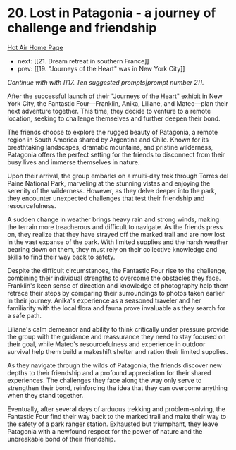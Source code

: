 # 20. Lost in Patagonia - a journey of challenge and friendship

[Hot Air Home Page](https://hotair.peterkaminski.wiki/) 
 
 - next: [[21. Dream retreat in southern France]] 
 - prev: [[19. "Journeys of the Heart" was in New York City]]

_Continue with with [[17. Ten suggested prompts|prompt number 2]]._

After the successful launch of their "Journeys of the Heart" exhibit in New York City, the Fantastic Four—Franklin, Anika, Liliane, and Mateo—plan their next adventure together. This time, they decide to venture to a remote location, seeking to challenge themselves and further deepen their bond.

The friends choose to explore the rugged beauty of Patagonia, a remote region in South America shared by Argentina and Chile. Known for its breathtaking landscapes, dramatic mountains, and pristine wilderness, Patagonia offers the perfect setting for the friends to disconnect from their busy lives and immerse themselves in nature.

Upon their arrival, the group embarks on a multi-day trek through Torres del Paine National Park, marveling at the stunning vistas and enjoying the serenity of the wilderness. However, as they delve deeper into the park, they encounter unexpected challenges that test their friendship and resourcefulness.

A sudden change in weather brings heavy rain and strong winds, making the terrain more treacherous and difficult to navigate. As the friends press on, they realize that they have strayed off the marked trail and are now lost in the vast expanse of the park. With limited supplies and the harsh weather bearing down on them, they must rely on their collective knowledge and skills to find their way back to safety.

Despite the difficult circumstances, the Fantastic Four rise to the challenge, combining their individual strengths to overcome the obstacles they face. Franklin's keen sense of direction and knowledge of photography help them retrace their steps by comparing their surroundings to photos taken earlier in their journey. Anika's experience as a seasoned traveler and her familiarity with the local flora and fauna prove invaluable as they search for a safe path.

Liliane's calm demeanor and ability to think critically under pressure provide the group with the guidance and reassurance they need to stay focused on their goal, while Mateo's resourcefulness and experience in outdoor survival help them build a makeshift shelter and ration their limited supplies.

As they navigate through the wilds of Patagonia, the friends discover new depths to their friendship and a profound appreciation for their shared experiences. The challenges they face along the way only serve to strengthen their bond, reinforcing the idea that they can overcome anything when they stand together.

Eventually, after several days of arduous trekking and problem-solving, the Fantastic Four find their way back to the marked trail and make their way to the safety of a park ranger station. Exhausted but triumphant, they leave Patagonia with a newfound respect for the power of nature and the unbreakable bond of their friendship.


